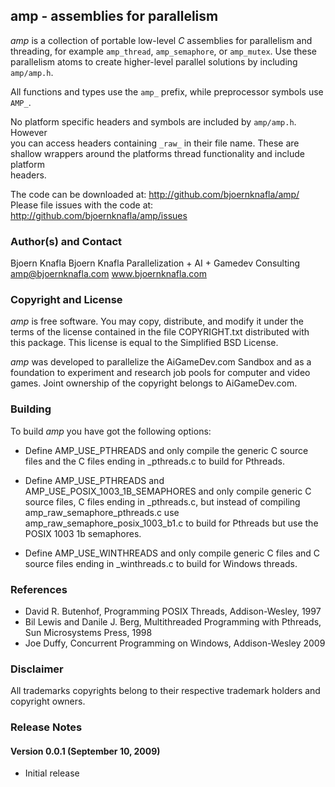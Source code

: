 amp - assemblies for parallelism
--------------------------------

*amp* is a collection of portable low-level *C* assemblies for parallelism and   
threading, for example `amp_thread`, `amp_semaphore`, or `amp_mutex`. Use these  
parallelism atoms to create higher-level parallel solutions by including  
`amp/amp.h`.

All functions and types use the `amp_` prefix, while preprocessor symbols use  
`AMP_`.  

No platform specific headers and symbols are included by `amp/amp.h`. However  
you can access headers containing `_raw_` in their file name. These are  
shallow wrappers around the platforms thread functionality and include platform  
headers.  


The code can be downloaded at: http://github.com/bjoernknafla/amp/
Please file issues with the code at: http://github.com/bjoernknafla/amp/issues


### Author(s) and Contact ###

Bjoern Knafla
Bjoern Knafla Parallelization + AI + Gamedev Consulting
amp@bjoernknafla.com
www.bjoernknafla.com


### Copyright and License ###

*amp* is free software. You may copy, distribute, and modify it under the terms
of the license contained in the file COPYRIGHT.txt distributed with this
package. This license is equal to the Simplified BSD License.

*amp* was developed to parallelize the AiGameDev.com Sandbox and as a 
foundation to experiment and research job pools for computer and video games.
Joint ownership of the copyright belongs to AiGameDev.com.


### Building ###

To build *amp* you have got the following options:

 *  Define AMP_USE_PTHREADS and only compile the generic C source files
    and the C files ending in _pthreads.c to build for Pthreads.
    
 *  Define AMP_USE_PTHREADS and AMP_USE_POSIX_1003_1B_SEMAPHORES and only
    compile generic C source files, C files ending in _pthreads.c, but instead
    of compiling amp_raw_semaphore_pthreads.c use 
    amp_raw_semaphore_posix_1003_b1.c to build for Pthreads but use the
    POSIX 1003 1b semaphores.
    
 *  Define AMP_USE_WINTHREADS and only compile generic C files and C source
    files ending in _winthreads.c to build for Windows threads.


### References ###

 *  David R. Butenhof, Programming POSIX Threads, Addison-Wesley, 1997
 *  Bil Lewis and Danile J. Berg, Multithreaded Programming with Pthreads, 
    Sun Microsystems Press, 1998
 *  Joe Duffy, Concurrent Programming on Windows, Addison-Wesley 2009


### Disclaimer ###

All trademarks copyrights belong to their respective trademark holders and
copyright owners.


### Release Notes ###

#### Version 0.0.1 (September 10, 2009) ####

 *  Initial release






